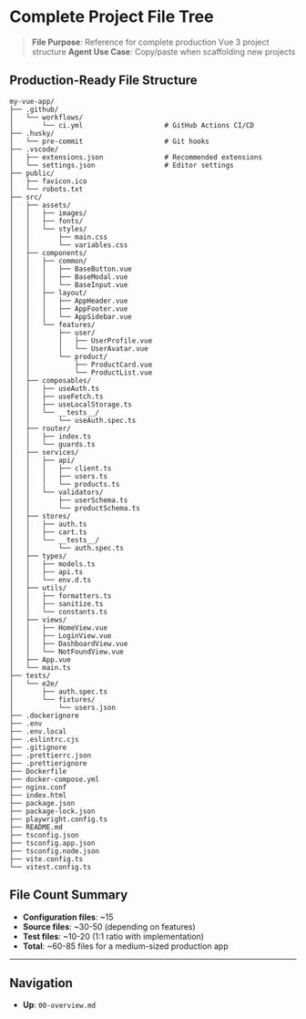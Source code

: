 # Complete Project File Tree

> **File Purpose**: Reference for complete production Vue 3 project structure
> **Agent Use Case**: Copy/paste when scaffolding new projects

## Production-Ready File Structure

```
my-vue-app/
├── .github/
│   └── workflows/
│       └── ci.yml                    # GitHub Actions CI/CD
├── .husky/
│   └── pre-commit                    # Git hooks
├── .vscode/
│   ├── extensions.json               # Recommended extensions
│   └── settings.json                 # Editor settings
├── public/
│   ├── favicon.ico
│   └── robots.txt
├── src/
│   ├── assets/
│   │   ├── images/
│   │   ├── fonts/
│   │   └── styles/
│   │       ├── main.css
│   │       └── variables.css
│   ├── components/
│   │   ├── common/
│   │   │   ├── BaseButton.vue
│   │   │   ├── BaseModal.vue
│   │   │   └── BaseInput.vue
│   │   ├── layout/
│   │   │   ├── AppHeader.vue
│   │   │   ├── AppFooter.vue
│   │   │   └── AppSidebar.vue
│   │   └── features/
│   │       ├── user/
│   │       │   ├── UserProfile.vue
│   │       │   └── UserAvatar.vue
│   │       └── product/
│   │           ├── ProductCard.vue
│   │           └── ProductList.vue
│   ├── composables/
│   │   ├── useAuth.ts
│   │   ├── useFetch.ts
│   │   ├── useLocalStorage.ts
│   │   └── __tests__/
│   │       └── useAuth.spec.ts
│   ├── router/
│   │   ├── index.ts
│   │   └── guards.ts
│   ├── services/
│   │   ├── api/
│   │   │   ├── client.ts
│   │   │   ├── users.ts
│   │   │   └── products.ts
│   │   └── validators/
│   │       ├── userSchema.ts
│   │       └── productSchema.ts
│   ├── stores/
│   │   ├── auth.ts
│   │   ├── cart.ts
│   │   └── __tests__/
│   │       └── auth.spec.ts
│   ├── types/
│   │   ├── models.ts
│   │   ├── api.ts
│   │   └── env.d.ts
│   ├── utils/
│   │   ├── formatters.ts
│   │   ├── sanitize.ts
│   │   └── constants.ts
│   ├── views/
│   │   ├── HomeView.vue
│   │   ├── LoginView.vue
│   │   ├── DashboardView.vue
│   │   └── NotFoundView.vue
│   ├── App.vue
│   └── main.ts
├── tests/
│   └── e2e/
│       ├── auth.spec.ts
│       └── fixtures/
│           └── users.json
├── .dockerignore
├── .env
├── .env.local
├── .eslintrc.cjs
├── .gitignore
├── .prettierrc.json
├── .prettierignore
├── Dockerfile
├── docker-compose.yml
├── nginx.conf
├── index.html
├── package.json
├── package-lock.json
├── playwright.config.ts
├── README.md
├── tsconfig.json
├── tsconfig.app.json
├── tsconfig.node.json
├── vite.config.ts
└── vitest.config.ts
```

## File Count Summary

- **Configuration files**: ~15
- **Source files**: ~30-50 (depending on features)
- **Test files**: ~10-20 (1:1 ratio with implementation)
- **Total**: ~60-85 files for a medium-sized production app

---

## Navigation

- **Up**: `00-overview.md`
